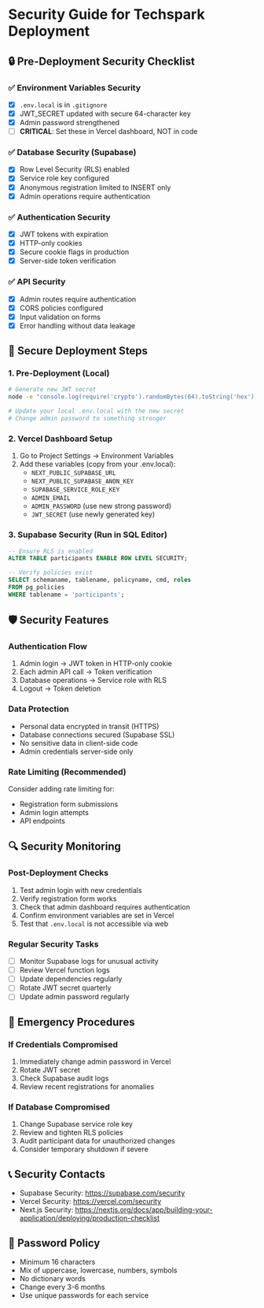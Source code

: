 # Security Guide for Techspark Deployment

## 🔒 Pre-Deployment Security Checklist

### ✅ Environment Variables Security
- [x] `.env.local` is in `.gitignore`
- [x] JWT_SECRET updated with secure 64-character key
- [x] Admin password strengthened
- [ ] **CRITICAL**: Set these in Vercel dashboard, NOT in code

### ✅ Database Security (Supabase)
- [x] Row Level Security (RLS) enabled
- [x] Service role key configured
- [x] Anonymous registration limited to INSERT only
- [x] Admin operations require authentication

### ✅ Authentication Security
- [x] JWT tokens with expiration
- [x] HTTP-only cookies
- [x] Secure cookie flags in production
- [x] Server-side token verification

### ✅ API Security
- [x] Admin routes require authentication
- [x] CORS policies configured
- [x] Input validation on forms
- [x] Error handling without data leakage

## 🚀 Secure Deployment Steps

### 1. Pre-Deployment (Local)
```bash
# Generate new JWT secret
node -e "console.log(require('crypto').randomBytes(64).toString('hex'))"

# Update your local .env.local with the new secret
# Change admin password to something stronger
```

### 2. Vercel Dashboard Setup
1. Go to Project Settings → Environment Variables
2. Add these variables (copy from your .env.local):
   - `NEXT_PUBLIC_SUPABASE_URL`
   - `NEXT_PUBLIC_SUPABASE_ANON_KEY`
   - `SUPABASE_SERVICE_ROLE_KEY`
   - `ADMIN_EMAIL`
   - `ADMIN_PASSWORD` (use new strong password)
   - `JWT_SECRET` (use newly generated key)

### 3. Supabase Security (Run in SQL Editor)
```sql
-- Ensure RLS is enabled
ALTER TABLE participants ENABLE ROW LEVEL SECURITY;

-- Verify policies exist
SELECT schemaname, tablename, policyname, cmd, roles 
FROM pg_policies 
WHERE tablename = 'participants';
```

## 🛡️ Security Features

### Authentication Flow
1. Admin login → JWT token in HTTP-only cookie
2. Each admin API call → Token verification
3. Database operations → Service role with RLS
4. Logout → Token deletion

### Data Protection
- Personal data encrypted in transit (HTTPS)
- Database connections secured (Supabase SSL)
- No sensitive data in client-side code
- Admin credentials server-side only

### Rate Limiting (Recommended)
Consider adding rate limiting for:
- Registration form submissions
- Admin login attempts
- API endpoints

## 🔍 Security Monitoring

### Post-Deployment Checks
1. Test admin login with new credentials
2. Verify registration form works
3. Check that admin dashboard requires authentication
4. Confirm environment variables are set in Vercel
5. Test that `.env.local` is not accessible via web

### Regular Security Tasks
- [ ] Monitor Supabase logs for unusual activity
- [ ] Review Vercel function logs
- [ ] Update dependencies regularly
- [ ] Rotate JWT secret quarterly
- [ ] Update admin password regularly

## 🚨 Emergency Procedures

### If Credentials Compromised
1. Immediately change admin password in Vercel
2. Rotate JWT secret
3. Check Supabase audit logs
4. Review recent registrations for anomalies

### If Database Compromised
1. Change Supabase service role key
2. Review and tighten RLS policies
3. Audit participant data for unauthorized changes
4. Consider temporary shutdown if severe

## 📞 Security Contacts
- Supabase Security: https://supabase.com/security
- Vercel Security: https://vercel.com/security
- Next.js Security: https://nextjs.org/docs/app/building-your-application/deploying/production-checklist

## 🔐 Password Policy
- Minimum 16 characters
- Mix of uppercase, lowercase, numbers, symbols
- No dictionary words
- Change every 3-6 months
- Use unique passwords for each service